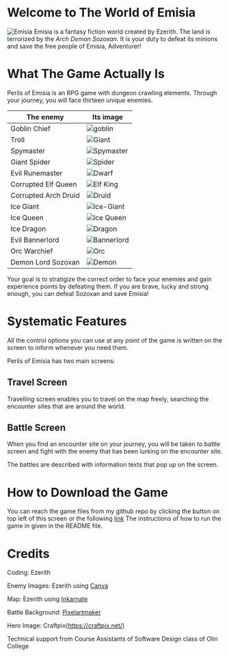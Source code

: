 # Welcome to The World of Emisia

![Emisia](https://user-images.githubusercontent.com/78497957/117544893-7b90d300-aff1-11eb-9d4b-fb9d93cfeac7.jpg)
Emisia is a fantasy fiction world created by Ezerith. The land is terrorized by the *Arch Demon Sozoxan*.
It is your duty to defeat its minions and save the free people of Emisia, Adventurer!

# What The Game Actually Is
Perils of Emisia is an RPG game with dungeon crawling elements. Through your journey, you will face thirteen unique enemies.

The enemy | Its image
----------|-----------
Goblin Chief|![goblin](https://user-images.githubusercontent.com/78497957/117547239-4d35e680-b037-11eb-860d-dc22d09f4af8.png)
Troll|![Giant](https://user-images.githubusercontent.com/78497957/117547245-58891200-b037-11eb-8147-6411153f1bb2.png)
Spymaster|![Spymaster](https://user-images.githubusercontent.com/78497957/117547255-6343a700-b037-11eb-829b-ca7583bd967a.png)
Giant Spider|![Spider](https://user-images.githubusercontent.com/78497957/117547260-6dfe3c00-b037-11eb-9682-7de808f9d304.png)
Evil Runemaster|![Dwarf](https://user-images.githubusercontent.com/78497957/117547268-76567700-b037-11eb-8d66-bc5e754ab74b.png)
Corrupted Elf Queen|![Elf King](https://user-images.githubusercontent.com/78497957/117547275-7eaeb200-b037-11eb-8c7d-23b083cbd250.png)
Corrupted Arch Druid|![Druid](https://user-images.githubusercontent.com/78497957/117547281-85d5c000-b037-11eb-9447-18633c7d9b48.png)
Ice Giant|![Ice-Giant](https://user-images.githubusercontent.com/78497957/117545895-bd237d00-aff5-11eb-894e-f442310a6d04.png)
Ice Queen|![Ice Queen](https://user-images.githubusercontent.com/78497957/117547493-8ae73f00-b038-11eb-89e5-916d5a7179bb.png)
Ice Dragon|![Dragon](https://user-images.githubusercontent.com/78497957/117547295-95ed9f80-b037-11eb-8fb0-0dc000358ad5.png)
Evil Bannerlord|![Bannerlord](https://user-images.githubusercontent.com/78497957/117547320-aef65080-b037-11eb-85f9-8df9d3579a8b.png)
Orc Warchief|![Orc](https://user-images.githubusercontent.com/78497957/117547308-a00f9e00-b037-11eb-9758-b33c6c6d74e6.png)
Demon Lord Sozoxan|![Demon](https://user-images.githubusercontent.com/78497957/117547315-a9990600-b037-11eb-9930-64e0f618de02.png)

Your goal is to stratigize the correct order to face your enemies and gain experience points by defeating them. If you are brave, lucky and strong enough,
you can defeat Sozoxan and save Emisia!



# Systematic Features
All the control options you can use at any point of the game is written on the screen to inform whenever you need them.


Perils of Emisia has two main screens:

## Travel Screen
Travelling screen enables you to travel on the map freely, searching the encounter sites that are around the world.

## Battle Screen
When you find an encounter site on your journey, you will be taken to battle screen and fight with the enemy that has been lurking on the encounter site.

The battles are described with information texts that pop up on the screen.

# How to Download the Game
You can reach the game files from my github repo by clicking the button on top left of this screen or the following [link](https://github.com/olincollege/Perils-of-Emisia)
The instructions of how to run the game in given in the README file.

# Credits

Coding: Ezerith

Enemy Images: Ezerith using [Canva](canva.com)

Map: Ezerith using [Inkarnate](https://inkarnate.com/)

Battle Background: [Pixelartmaker](http://pixelartmaker.com/art/06a996de8509722)

Hero Image: Craftpix(https://craftpix.net/)

Technical support from Course Assistants of Software Design class of Olin College
